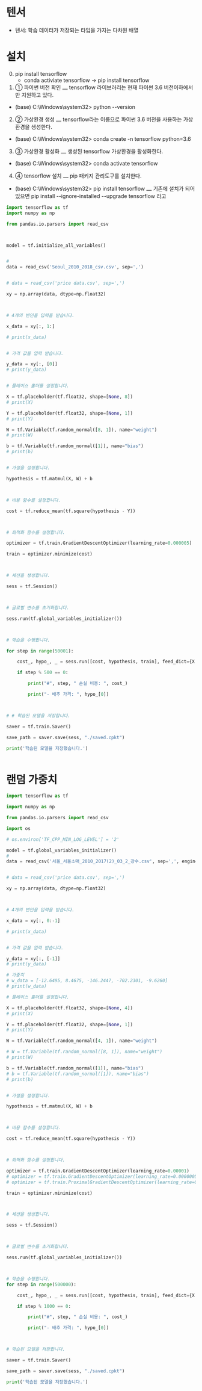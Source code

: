 # 텐서
- 텐서: 학습 데이터가 저장되는 타입을 가지는 다차원 배열

# 설치
0. pip install tensorflow
    - conda activiate tensorflow -> pip install tensorflow
1. ① 파이썬 버전 확인
⎼ tensorflow 라이브러리는 현재 파이썬 3.6 버전이하에서만 지원하고 있다.
- (base) C:\Windows\system32> python --version

2. ② 가상환경 생성
⎼ tensorflow라는 이름으로 파이썬 3.6 버전을 사용하는 가상환경을 생성한다.
- (base) C:\Windows\system32> conda create -n tensorflow python=3.6

3. ③ 가상환경 활성화
⎼ 생성된 tensorflow 가상환경을 활성화한다.
- (base) C:\Windows\system32> conda activate tensorflow

4. ④ tensorflow 설치
⎼ pip 패키지 관리도구를 설치한다.
- (base) C:\Windows\system32> pip install tensorflow
⎼ 기존에 설치가 되어있으면 pip install --ignore-installed --upgrade tensorflow 라고

```python
import tensorflow as tf
import numpy as np

from pandas.io.parsers import read_csv



model = tf.initialize_all_variables()


#
data = read_csv('Seoul_2010_2018_csv.csv', sep=',')


# data = read_csv('price data.csv', sep=',')

xy = np.array(data, dtype=np.float32)



# 4개의 변인을 입력을 받습니다.

x_data = xy[:, 1:]

# print(x_data)


# 가격 값을 입력 받습니다.

y_data = xy[:, [0]]
# print(y_data)


# 플레이스 홀더를 설정합니다.

X = tf.placeholder(tf.float32, shape=[None, 8])
# print(X)

Y = tf.placeholder(tf.float32, shape=[None, 1])
# print(Y)

W = tf.Variable(tf.random_normal([8, 1]), name="weight")
# print(W)

b = tf.Variable(tf.random_normal([1]), name="bias")
# print(b)


# 가설을 설정합니다.

hypothesis = tf.matmul(X, W) + b



# 비용 함수를 설정합니다.

cost = tf.reduce_mean(tf.square(hypothesis - Y))



# 최적화 함수를 설정합니다.

optimizer = tf.train.GradientDescentOptimizer(learning_rate=0.000005)

train = optimizer.minimize(cost)



# 세션을 생성합니다.

sess = tf.Session()



# 글로벌 변수를 초기화합니다.

sess.run(tf.global_variables_initializer())



# 학습을 수행합니다.

for step in range(50001):

    cost_, hypo_, _ = sess.run([cost, hypothesis, train], feed_dict={X: x_data, Y: y_data})

    if step % 500 == 0:

        print("#", step, " 손실 비용: ", cost_)

        print("- 배추 가격: ", hypo_[0])



# # 학습된 모델을 저장합니다.

saver = tf.train.Saver()

save_path = saver.save(sess, "./saved.cpkt")

print('학습된 모델을 저장했습니다.')



```

# 랜덤 가중치
```python
import tensorflow as tf

import numpy as np

from pandas.io.parsers import read_csv

import os

# os.environ['TF_CPP_MIN_LOG_LEVEL'] = '2'

model = tf.global_variables_initializer()
#
data = read_csv('서울_서울소매_2010_2017(2)_03_2_강수.csv', sep=',', engine='python')


# data = read_csv('price data.csv', sep=',')

xy = np.array(data, dtype=np.float32)



# 4개의 변인을 입력을 받습니다.

x_data = xy[:, 0:-1]

# print(x_data)


# 가격 값을 입력 받습니다.

y_data = xy[:, [-1]]
# print(y_data)

# 가중치
# w_data = [-12.6495, 8.4675, -146.2447, -702.2301, -9.6260]
# print(w_data)

# 플레이스 홀더를 설정합니다.

X = tf.placeholder(tf.float32, shape=[None, 4])
# print(X)

Y = tf.placeholder(tf.float32, shape=[None, 1])
# print(Y)

W = tf.Variable(tf.random_normal([4, 1]), name="weight")

# W = tf.Variable(tf.random_normal([8, 1]), name="weight")
# print(W)

b = tf.Variable(tf.random_normal([1]), name="bias")
# b = tf.Variable(tf.random_normal([1]), name="bias")
# print(b)


# 가설을 설정합니다.

hypothesis = tf.matmul(X, W) + b



# 비용 함수를 설정합니다.

cost = tf.reduce_mean(tf.square(hypothesis - Y))



# 최적화 함수를 설정합니다.

optimizer = tf.train.GradientDescentOptimizer(learning_rate=0.00001)
# optimizer = tf.train.GradientDescentOptimizer(learning_rate=0.0000005)
# optimizer = tf.train.ProximalGradientDescentOptimizer(learning_rate=0.0000005)

train = optimizer.minimize(cost)



# 세션을 생성합니다.

sess = tf.Session()



# 글로벌 변수를 초기화합니다.

sess.run(tf.global_variables_initializer())



# 학습을 수행합니다.
for step in range(500000):

    cost_, hypo_, _ = sess.run([cost, hypothesis, train], feed_dict={X: x_data, Y: y_data})

    if step % 1000 == 0:

        print("#", step, " 손실 비용: ", cost_)

        print("- 배추 가격: ", hypo_[0])



# 학습된 모델을 저장합니다.

saver = tf.train.Saver()

save_path = saver.save(sess, "./saved.cpkt")

print('학습된 모델을 저장했습니다.')




```
